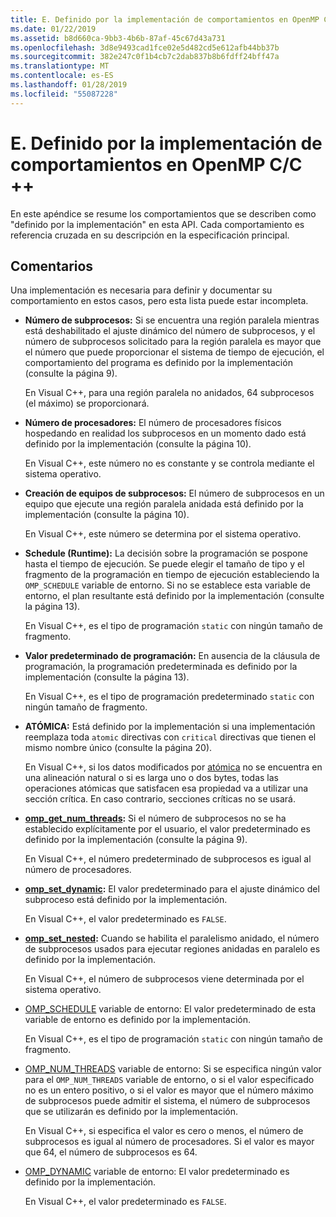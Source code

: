 ```yaml
---
title: E. Definido por la implementación de comportamientos en OpenMP C/C ++
ms.date: 01/22/2019
ms.assetid: b8d660ca-9bb3-4b6b-87af-45c67d43a731
ms.openlocfilehash: 3d8e9493cad1fce02e5d482cd5e612afb44bb37b
ms.sourcegitcommit: 382e247c0f1b4cb7c2dab837b8b6fdff24bff47a
ms.translationtype: MT
ms.contentlocale: es-ES
ms.lasthandoff: 01/28/2019
ms.locfileid: "55087228"
---
```

# <a name="e-implementation-defined-behaviors-in-openmp-cc"></a>E. Definido por la implementación de comportamientos en OpenMP C/C ++

En este apéndice se resume los comportamientos que se describen como "definido por la implementación" en esta API.  Cada comportamiento es referencia cruzada en su descripción en la especificación principal.

## <a name="remarks"></a>Comentarios

Una implementación es necesaria para definir y documentar su comportamiento en estos casos, pero esta lista puede estar incompleta.

- **Número de subprocesos:** Si se encuentra una región paralela mientras está deshabilitado el ajuste dinámico del número de subprocesos, y el número de subprocesos solicitado para la región paralela es mayor que el número que puede proporcionar el sistema de tiempo de ejecución, el comportamiento del programa es definido por la implementación (consulte la página 9).

   En Visual C++, para una región paralela no anidados, 64 subprocesos (el máximo) se proporcionará.

- **Número de procesadores:** El número de procesadores físicos hospedando en realidad los subprocesos en un momento dado está definido por la implementación (consulte la página 10).

   En Visual C++, este número no es constante y se controla mediante el sistema operativo.

- **Creación de equipos de subprocesos:** El número de subprocesos en un equipo que ejecute una región paralela anidada está definido por la implementación (consulte la página 10).

   En Visual C++, este número se determina por el sistema operativo.

- **Schedule (Runtime):** La decisión sobre la programación se pospone hasta el tiempo de ejecución. Se puede elegir el tamaño de tipo y el fragmento de la programación en tiempo de ejecución estableciendo la `OMP_SCHEDULE` variable de entorno. Si no se establece esta variable de entorno, el plan resultante está definido por la implementación (consulte la página 13).

   En Visual C++, es el tipo de programación `static` con ningún tamaño de fragmento.

- **Valor predeterminado de programación:** En ausencia de la cláusula de programación, la programación predeterminada es definido por la implementación (consulte la página 13).

   En Visual C++, es el tipo de programación predeterminado `static` con ningún tamaño de fragmento.

- **ATÓMICA:** Está definido por la implementación si una implementación reemplaza toda `atomic` directivas con `critical` directivas que tienen el mismo nombre único (consulte la página 20).

   En Visual C++, si los datos modificados por [atómica](reference/openmp-directives.md#atomic) no se encuentra en una alineación natural o si es larga uno o dos bytes, todas las operaciones atómicas que satisfacen esa propiedad va a utilizar una sección crítica. En caso contrario, secciones críticas no se usará.

- **[omp_get_num_threads](3-run-time-library-functions.md#312-omp_get_num_threads-function):** Si el número de subprocesos no se ha establecido explícitamente por el usuario, el valor predeterminado es definido por la implementación (consulte la página 9).

   En Visual C++, el número predeterminado de subprocesos es igual al número de procesadores.

- **[omp_set_dynamic](3-run-time-library-functions.md#317-omp_set_dynamic-function):** El valor predeterminado para el ajuste dinámico del subproceso está definido por la implementación.

   En Visual C++, el valor predeterminado es `FALSE`.

- **[omp_set_nested](3-run-time-library-functions.md#319-omp_set_nested-function):** Cuando se habilita el paralelismo anidado, el número de subprocesos usados para ejecutar regiones anidadas en paralelo es definido por la implementación.

   En Visual C++, el número de subprocesos viene determinada por el sistema operativo.

- [OMP_SCHEDULE](4-environment-variables.md#41-omp_schedule) variable de entorno: El valor predeterminado de esta variable de entorno es definido por la implementación.

   En Visual C++, es el tipo de programación `static` con ningún tamaño de fragmento.

- [OMP_NUM_THREADS](4-environment-variables.md#42-omp_num_threads) variable de entorno: Si se especifica ningún valor para el `OMP_NUM_THREADS` variable de entorno, o si el valor especificado no es un entero positivo, o si el valor es mayor que el número máximo de subprocesos puede admitir el sistema, el número de subprocesos que se utilizarán es definido por la implementación.

   En Visual C++, si especifica el valor es cero o menos, el número de subprocesos es igual al número de procesadores.  Si el valor es mayor que 64, el número de subprocesos es 64.

- [OMP_DYNAMIC](4-environment-variables.md#43-omp_dynamic) variable de entorno: El valor predeterminado es definido por la implementación.

   En Visual C++, el valor predeterminado es `FALSE`.